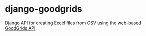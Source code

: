 # django-goodgrids
Django API for creating Excel files from CSV using the [web-based GoodGrids API](https://goodgrids.com).

